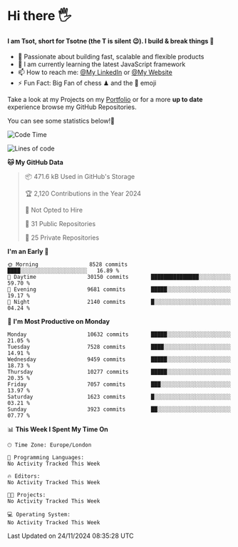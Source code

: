 # Hi there :raised_hand_with_fingers_splayed:
#### I am Tsot, short for Tsotne (the T is silent :wink:). I build & break things :space_invader:
- :telescope: Passionate about building fast, scalable and flexible products
- :seedling: I am currently learning the latest JavaScript framework 
- :mailbox: How to reach me: [@My LinkedIn](https://www.linkedin.com/in/tsotne-gvadzabia/) or [@My Website](https://tsotne.co.uk/contact)
- :zap: Fun Fact: Big Fan of chess ♟ and the 👾 emoji

Take a look at my Projects on my [Portfolio](https://tsotne.co.uk/) or for a more **up to date** experience browse my GitHub Repositories.

You can see some statistics below!:space_invader:
<!--START_SECTION:waka-->
![Code Time](http://img.shields.io/badge/Code%20Time-761%20hrs%202%20mins-blue)

![Lines of code](https://img.shields.io/badge/From%20Hello%20World%20I%27ve%20Written-17.3%20million%20lines%20of%20code-blue)

**🐱 My GitHub Data** 

> 📦 471.6 kB Used in GitHub's Storage 
 > 
> 🏆 2,120 Contributions in the Year 2024
 > 
> 🚫 Not Opted to Hire
 > 
> 📜 31 Public Repositories 
 > 
> 🔑 25 Private Repositories 
 > 
**I'm an Early 🐤** 

```text
🌞 Morning                8528 commits        ████░░░░░░░░░░░░░░░░░░░░░   16.89 % 
🌆 Daytime                30150 commits       ███████████████░░░░░░░░░░   59.70 % 
🌃 Evening                9681 commits        █████░░░░░░░░░░░░░░░░░░░░   19.17 % 
🌙 Night                  2140 commits        █░░░░░░░░░░░░░░░░░░░░░░░░   04.24 % 
```
📅 **I'm Most Productive on Monday** 

```text
Monday                   10632 commits       █████░░░░░░░░░░░░░░░░░░░░   21.05 % 
Tuesday                  7528 commits        ████░░░░░░░░░░░░░░░░░░░░░   14.91 % 
Wednesday                9459 commits        █████░░░░░░░░░░░░░░░░░░░░   18.73 % 
Thursday                 10277 commits       █████░░░░░░░░░░░░░░░░░░░░   20.35 % 
Friday                   7057 commits        ███░░░░░░░░░░░░░░░░░░░░░░   13.97 % 
Saturday                 1623 commits        █░░░░░░░░░░░░░░░░░░░░░░░░   03.21 % 
Sunday                   3923 commits        ██░░░░░░░░░░░░░░░░░░░░░░░   07.77 % 
```


📊 **This Week I Spent My Time On** 

```text
🕑︎ Time Zone: Europe/London

💬 Programming Languages: 
No Activity Tracked This Week

🔥 Editors: 
No Activity Tracked This Week

🐱‍💻 Projects: 
No Activity Tracked This Week

💻 Operating System: 
No Activity Tracked This Week
```


 Last Updated on 24/11/2024 08:35:28 UTC
<!--END_SECTION:waka-->
